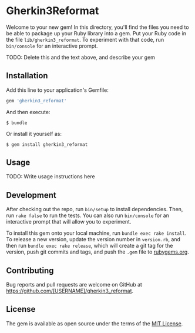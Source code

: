 # Gherkin3Reformat

Welcome to your new gem! In this directory, you'll find the files you need to be able to package up your Ruby library into a gem. Put your Ruby code in the file `lib/gherkin3_reformat`. To experiment with that code, run `bin/console` for an interactive prompt.

TODO: Delete this and the text above, and describe your gem

## Installation

Add this line to your application's Gemfile:

```ruby
gem 'gherkin3_reformat'
```

And then execute:

    $ bundle

Or install it yourself as:

    $ gem install gherkin3_reformat

## Usage

TODO: Write usage instructions here

## Development

After checking out the repo, run `bin/setup` to install dependencies. Then, run `rake false` to run the tests. You can also run `bin/console` for an interactive prompt that will allow you to experiment.

To install this gem onto your local machine, run `bundle exec rake install`. To release a new version, update the version number in `version.rb`, and then run `bundle exec rake release`, which will create a git tag for the version, push git commits and tags, and push the `.gem` file to [rubygems.org](https://rubygems.org).

## Contributing

Bug reports and pull requests are welcome on GitHub at https://github.com/[USERNAME]/gherkin3_reformat.


## License

The gem is available as open source under the terms of the [MIT License](http://opensource.org/licenses/MIT).

